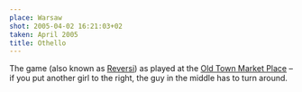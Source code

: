 ```yaml
---
place: Warsaw
shot: 2005-04-02 16:21:03+02
taken: April 2005
title: Othello
---
```


The game (also known as [Reversi](http://en.wikipedia.org/wiki/Reversi)) as played at the [Old Town Market Place](http://en.wikipedia.org/wiki/Old_Town_Market_Place,_Warsaw) – if you put another girl to the right, the guy in the middle has to turn around.
